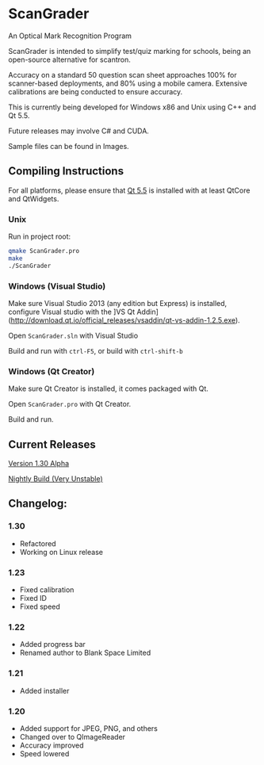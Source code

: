 # ScanGrader
An Optical Mark Recognition Program

ScanGrader is intended to simplify test/quiz marking for schools, being an open-source alternative for scantron.

Accuracy on a standard 50 question scan sheet approaches 100% for scanner-based deployments, and 80% using a mobile camera. Extensive calibrations are being conducted to ensure accuracy.

This is currently being developed for Windows x86 and Unix using C++ and Qt 5.5.

Future releases may involve C# and CUDA.

Sample files can be found in Images.

## Compiling Instructions

For all platforms, please ensure that [Qt 5.5](http://www.qt.io/qt5-5/) is installed with at least QtCore and QtWidgets.

### Unix

Run in project root:
```bash
qmake ScanGrader.pro
make
./ScanGrader
```

### Windows (Visual Studio)

Make sure Visual Studio 2013 (any edition but Express) is installed, configure Visual studio with the ]VS Qt Addin](http://download.qt.io/official_releases/vsaddin/qt-vs-addin-1.2.5.exe).

Open `ScanGrader.sln` with Visual Studio

Build and run with `ctrl-F5`, or build with `ctrl-shift-b`

### Windows (Qt Creator)

Make sure Qt Creator is installed, it comes packaged with Qt.

Open `ScanGrader.pro` with Qt Creator.

Build and run.

## Current Releases

[Version 1.30 Alpha](https://github.com/DavidLu1997/ZopperScanAPI/releases/tag/v1.30)

[Nightly Build (Very Unstable)](https://github.com/DavidLu1997/ScanGrader/blob/qtGui/ScanGraderSetup.msi)

## Changelog:

### 1.30
- Refactored
- Working on Linux release

### 1.23
- Fixed calibration
- Fixed ID
- Fixed speed

### 1.22
- Added progress bar
- Renamed author to Blank Space Limited

### 1.21
- Added installer 

### 1.20
- Added support for JPEG, PNG, and others
- Changed over to QImageReader
- Accuracy improved
- Speed lowered
